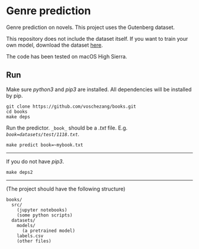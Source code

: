 # Genre prediction

Genre prediction on novels. This project uses the Gutenberg dataset.

This repository does not include the dataset itself. If you want to train your own model, download the dataset [here](https://drive.google.com/file/d/1iO-skvTyxQ0YnVUNfoRC7nMLtXHDxNRl/view?usp=sharing).

The code has been tested on macOS High Sierra. 

## Run

Make sure _python3_ and _pip3_ are installed. All dependencies will be installed by pip.

```
git clone https://github.com/voschezang/books.git
cd books
make deps
```

Run the predictor. `_book_` should be a _.txt_ file. E.g. _`book=datasets/test/1118.txt`_.

```
make predict book=~mybook.txt
```



---

If you do not have _pip3_.
```
make deps2
```



---

(The project should have the following structure)

```
books/
  src/
    (jupyter notebooks)
    (some python scripts)
  datasets/
    models/
      (a pretrained model)
    labels.csv
    (other files)
```
